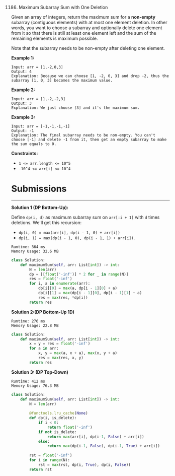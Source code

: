 1186. Maximum Subarray Sum with One Deletion

Given an array of integers, return the maximum sum for a **non-empty** subarray (contiguous elements) with at most one element deletion. In other words, you want to choose a subarray and optionally delete one element from it so that there is still at least one element left and the sum of the remaining elements is maximum possible.

Note that the subarray needs to be non-empty after deleting one element.

 

**Example 1:**

```
Input: arr = [1,-2,0,3]
Output: 4
Explanation: Because we can choose [1, -2, 0, 3] and drop -2, thus the subarray [1, 0, 3] becomes the maximum value.
```

**Example 2:**

```
Input: arr = [1,-2,-2,3]
Output: 3
Explanation: We just choose [3] and it's the maximum sum.
```

**Example 3:**

```
Input: arr = [-1,-1,-1,-1]
Output: -1
Explanation: The final subarray needs to be non-empty. You can't choose [-1] and delete -1 from it, then get an empty subarray to make the sum equals to 0.
```

**Constraints:**

* `1 <= arr.length <= 10^5`
* `-10^4 <= arr[i] <= 10^4`

# Submissions
---
**Solution 1 (DP Bottom-Up):**

Define `dp(i, d)` as maximum subarray sum on `arr[:i + 1]` with `d` times deletions.
We'll get this recursion:
* `dp(i, 0) = max(arr[i], dp(i - 1, 0) + arr[i])`
* `dp(i, 1) = max(dp(i - 1, 0), dp(i - 1, 1) + arr[i])`.

```
Runtime: 364 ms
Memory Usage: 32.6 MB
```
```python
class Solution:
    def maximumSum(self, arr: List[int]) -> int:
        N = len(arr)
        dp = [[float('-inf')] * 2 for _ in range(N)]
        res = float('-inf')
        for i, a in enumerate(arr):
            dp[i][0] = max(a, dp[i - 1][0] + a)
            dp[i][1] = max(dp[i - 1][0], dp[i - 1][1] + a)
            res = max(res, *dp[i])
        return res
```

**Solution 2:(DP Bottom-Up 1D)**
```
Runtime: 276 ms
Memory Usage: 22.8 MB
```
```python
class Solution:
    def maximumSum(self, arr: List[int]) -> int:
        x = y = res = float('-inf')
        for a in arr:
            x, y = max(a, x + a), max(x, y + a)
            res = max(res, x, y)
        return res
```

**Solution 3: (DP Top-Down)**
```
Runtime: 412 ms
Memory Usage: 76.3 MB
```
```python
class Solution:
    def maximumSum(self, arr: List[int]) -> int:
        N = len(arr)
        
        @functools.lru_cache(None)
        def dp(i, is_delete):
            if i < 0:
                return float('-inf')
            if not is_delete:
                return max(arr[i], dp(i-1, False) + arr[i])
            else:
                return max(dp(i-1, False), dp(i-1, True) + arr[i])
        
        rst = float('-inf')
        for i in range(N):
            rst = max(rst, dp(i, True), dp(i, False))
        return rst
```